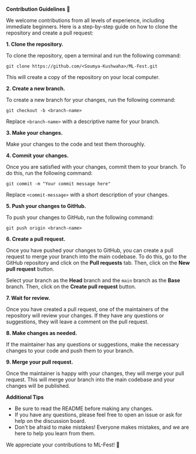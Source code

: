 **Contribution Guidelines** 🎯

We welcome contributions from all levels of experience, including immediate beginners. Here is a step-by-step guide on how to clone the repository and create a pull request:

**1. Clone the repository.**

To clone the repository, open a terminal and run the following command:

```
git clone https://github.com/<Soumya-Kushwaha>/ML-Fest.git
```

This will create a copy of the repository on your local computer.

**2. Create a new branch.**

To create a new branch for your changes, run the following command:

```
git checkout -b <branch-name>
```

Replace `<branch-name>` with a descriptive name for your branch.

**3. Make your changes.**

Make your changes to the code and test them thoroughly.

**4. Commit your changes.**

Once you are satisfied with your changes, commit them to your branch. To do this, run the following command:

```
git commit -m "Your commit message here"
```

Replace `<commit-message>` with a short description of your changes.

**5. Push your changes to GitHub.**

To push your changes to GitHub, run the following command:

```
git push origin <branch-name>
```

**6. Create a pull request.**

Once you have pushed your changes to GitHub, you can create a pull request to merge your branch into the main codebase. To do this, go to the GitHub repository and click on the **Pull requests** tab. Then, click on the **New pull request** button.

Select your branch as the **Head** branch and the `main` branch as the **Base** branch. Then, click on the **Create pull request** button.

**7. Wait for review.**

Once you have created a pull request, one of the maintainers of the repository will review your changes. If they have any questions or suggestions, they will leave a comment on the pull request.

**8. Make changes as needed.**

If the maintainer has any questions or suggestions, make the necessary changes to your code and push them to your branch.

**9. Merge your pull request.**

Once the maintainer is happy with your changes, they will merge your pull request. This will merge your branch into the main codebase and your changes will be published.

**Additional Tips**

* Be sure to read the README before making any changes.
* If you have any questions, please feel free to open an issue or ask for help on the discussion board.
* Don't be afraid to make mistakes! Everyone makes mistakes, and we are here to help you learn from them.

We appreciate your contributions to ML-Fest! 🎇
